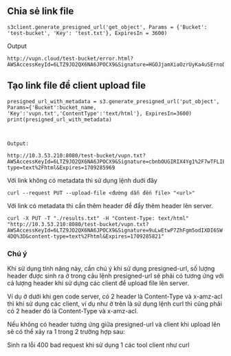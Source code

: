 ## Chia sẻ link file

```
s3client.generate_presigned_url('get_object', Params = {'Bucket': 'test-bucket', 'Key': 'test.txt'}, ExpiresIn = 3600)
```
Output
```
http://vupn.cloud/test-bucket/error.html?AWSAccessKeyId=6LTZ9JO2QX6NA6JPOCX9&Signature=HGOJjamXiaOzrUyKa4uSErnoDwY%3D&Expires=1709284780
```

## Tạo link file để client upload file

```
presigned_url_with_metadata = s3.generate_presigned_url('put_object', Params={'Bucket':bucket_name, 'Key':'vupn.txt','ContentType':'text/html'}, ExpiresIn=3600)
print(presigned_url_with_metadata)



Output:

http://10.3.53.210:8080/test-bucket/vupn.txt?AWSAccessKeyId=6LTZ9JO2QX6NA6JPOCX9&Signature=cbnbOUGIRIX4Yg1%2F7wTFLIE7DiA%3D&content-type=text%2Fhtml&Expires=1709285969
```

Với link không có metadata thì sử dụng lệnh duới đây

`curl --request PUT --upload-file <đường dẫn đến file> "<url>"`         

Với link có metadata thì cần thêm header để đẩy thêm header lên server.

`curl -X PUT -T "./results.txt" -H "Content-Type: text/html" "http://10.3.53.210:8080/test-bucket/vupn.txt?AWSAccessKeyId=6LTZ9JO2QX6NA6JPOCX9&Signature=9uLwEtwP7ZhFgm5odIXDI6SW4DQ%3D&content-type=text%2Fhtml&Expires=1709285821"`


### Chú ý


Khi sử dụng tính năng này, cần chú ý khi sử dụng presigned-url, số lượng header được sinh ra ở trong câu lệnh presigned-url sẽ phải có tương ứng với cả lượng header khi sử dựng các client để upload file lên server.

Ví dụ ở dưới khi gen code server, có 2 header là Content-Type và x-amz-acl thì khi sử dụng các client, ví dụ như ở trên là sử dụng lệnh curl thì cũng phải có 2 header đó là Content-Type và x-amz-acl.

Nếu không có header tương ứng giữa presigned-url và client khi upload lên sẽ có thể xảy ra 1 trong 2 trường hợp sau:

Sinh ra lỗi 400 bad request khi sử dụng 1 các tool client như curl          
